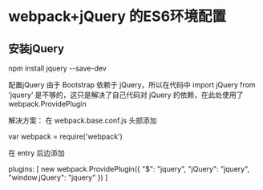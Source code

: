 # webpack+jQuery 的ES6环境配置

## 安装jQuery

npm install jquery --save-dev

配置jQuery 
由于 Bootstrap 依赖于 jQuery，所以在代码中 import jQuery from ‘jquery’ 是不够的，这只是解决了自己代码对 jQuery 的依赖，在此处使用了webpack.ProvidePlugin

解决方案： 
在 webpack.base.conf.js 头部添加

var webpack = require('webpack')

在 entry 后边添加

  plugins: [
      new webpack.ProvidePlugin({
          "$": "jquery",
          "jQuery": "jquery",
          "window.jQuery": "jquery"
      })
  ]